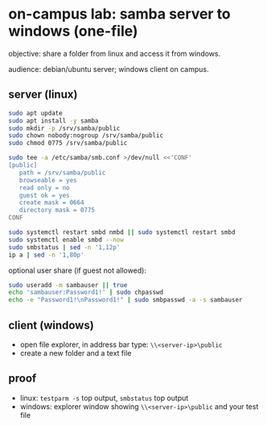 # on-campus lab: samba server to windows (one-file)

objective: share a folder from linux and access it from windows.

audience: debian/ubuntu server; windows client on campus.

## server (linux)
```bash
sudo apt update
sudo apt install -y samba
sudo mkdir -p /srv/samba/public
sudo chown nobody:nogroup /srv/samba/public
sudo chmod 0775 /srv/samba/public

sudo tee -a /etc/samba/smb.conf >/dev/null <<'CONF'
[public]
   path = /srv/samba/public
   browseable = yes
   read only = no
   guest ok = yes
   create mask = 0664
   directory mask = 0775
CONF

sudo systemctl restart smbd nmbd || sudo systemctl restart smbd
sudo systemctl enable smbd --now
sudo smbstatus | sed -n '1,12p'
ip a | sed -n '1,80p'
```
optional user share (if guest not allowed):
```bash
sudo useradd -m sambauser || true
echo 'sambauser:Password1!' | sudo chpasswd
echo -e "Password1!\nPassword1!" | sudo smbpasswd -a -s sambauser
```

## client (windows)
- open file explorer, in address bar type: `\\<server-ip>\public`
- create a new folder and a text file

## proof
- linux: `testparm -s` top output, `smbstatus` top output
- windows: explorer window showing `\\<server-ip>\public` and your test file

